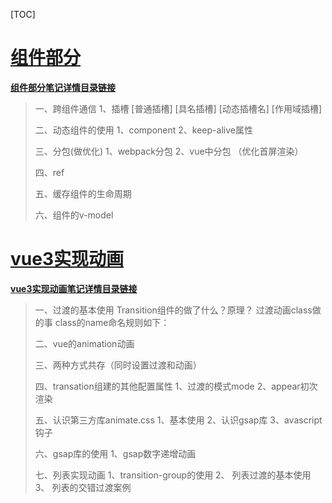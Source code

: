 [TOC]

 # [组件部分](vue3+ts\组件部分\笔记.md)
 **[组件部分笔记详情目录链接](vue3+ts\组件部分\笔记.md)**

>  一、跨组件通信
>  1、插槽
>  [普通插槽]
>  [具名插槽]
>  [动态插槽名] 
>  [作用域插槽]
>
>  二、动态组件的使用
>  1、component 
>  2、keep-alive属性
>
>  三、分包(做优化)
>  1、webpack分包
>  2、vue中分包 （优化首屏渲染）
>
>  四、ref
>
>  五、缓存组件的生命周期
>
>  六、组件的v-model


 # [vue3实现动画](vue3+ts\vue3实现动画\vue实现动画.md)
 **[vue3实现动画笔记详情目录链接](vue3+ts\vue3实现动画\vue实现动画.md)**

>  一、过渡的基本使用
>  Transition组件的做了什么？原理？
>  过渡动画class做的事
>  class的name命名规则如下：
>
>  二、vue的animation动画
>
>  三、两种方式共存（同时设置过渡和动画）
>
>  四、transation组建的其他配置属性
>  1、过渡的模式mode
>  2、appear初次渲染
>
>  五、认识第三方库animate.css
>  1、基本使用
>  2、认识gsap库
>  3、avascript钩子
>
>  六、gsap库的使用 
>  1、gsap数字递增动画
>
>  七、列表实现动画
> 1、transition-group的使用
> 2、 列表过渡的基本使用
> 3、 列表的交错过渡案例
